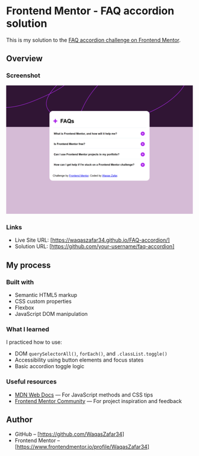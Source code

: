 # Frontend Mentor - FAQ accordion solution

This is my solution to the [FAQ accordion challenge on Frontend Mentor](https://www.frontendmentor.io/challenges/faq-accordion-wvPp8aNsz).

## Overview

### Screenshot

![Screenshot of my solution](preview.jpg) 

### Links

- Live Site URL: [https://waqaszafar34.github.io/FAQ-accordion/]
- Solution URL: [https://github.com/your-username/faq-accordion]

## My process

### Built with

- Semantic HTML5 markup
- CSS custom properties
- Flexbox
- JavaScript DOM manipulation

### What I learned

I practiced how to use:
- DOM `querySelectorAll()`, `forEach()`, and `.classList.toggle()`
- Accessibility using button elements and focus states
- Basic accordion toggle logic

### Useful resources

- [MDN Web Docs](https://developer.mozilla.org/) — For JavaScript methods and CSS tips
- [Frontend Mentor Community](https://www.frontendmentor.io/community) — For project inspiration and feedback

## Author

- GitHub – [https://github.com/WaqasZafar34]
- Frontend Mentor – [https://www.frontendmentor.io/profile/WaqasZafar34]

